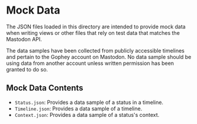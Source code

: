 #  Mock Data

The JSON files loaded in this directory are intended to provide mock data when writing views or other files that rely on
test data that matches the Mastodon API.

The data samples have been collected from publicly accessible timelines and pertain to the Gophey account on Mastodon.
No data sample should be using data from another account unless written permission has been granted to do so.

## Mock Data Contents

- `Status.json`: Provides a data sample of a status in a timeline.
- `Timeline.json`: Provides a data sample of a timeline.
- `Context.json`: Provides a data sample of a status's context.
